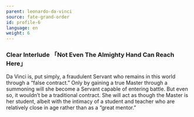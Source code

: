 ```yaml
---
parent: leonardo-da-vinci
source: fate-grand-order
id: profile-6
language: en
weight: 6
---
```


### Clear Interlude 「Not Even The Almighty Hand Can Reach Here」

Da Vinci is, put simply, a fraudulent Servant who remains in this world through a “false contract.” Only by gaining a true Master through a summoning will she become a Servant capable of entering battle.
But even so, it wouldn’t be a traditional contract.
She will act as though the Master is her student, albeit with the intimacy of a student and teacher who are relatively close in age rather than as a “great mentor.”
